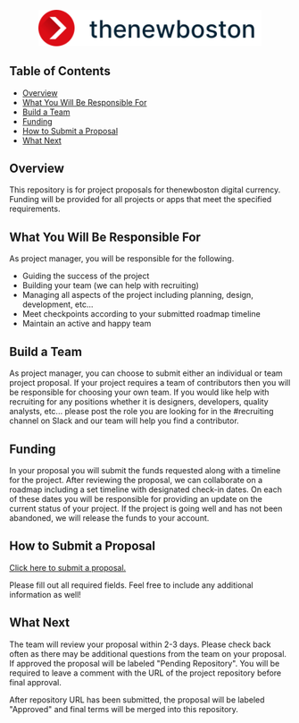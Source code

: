 <p align="center">
  <img alt="thenewboston logo" src="./svgs/thenewboston-primary.svg" width="400">
</p>

## Table of Contents

- [Overview](#overview)
- [What You Will Be Responsible For](#what-you-will-be-responsible-for)
- [Build a Team](#build-a-team)
- [Funding](#funding)
- [How to Submit a Proposal](#how-to-submit-a-proposal)
- [What Next](#what-next)

## Overview

This repository is for project proposals for thenewboston digital currency. Funding will be provided for all projects 
or apps that meet the specified requirements.

## What You Will Be Responsible For

As project manager, you will be responsible for the following.

- Guiding the success of the project
- Building your team (we can help with recruiting)
- Managing all aspects of the project including planning, design, development, etc…
- Meet checkpoints according to your submitted roadmap timeline
- Maintain an active and happy team

## Build a Team

As project manager, you can choose to submit either an individual or team project proposal. If your project requires a 
team of contributors then you will be responsible for choosing your own team. If you would like help with recruiting 
for any positions whether it is designers, developers, quality analysts, etc... please post the role you are looking for 
in the #recruiting channel on Slack and our team will help you find a contributor.

## Funding

In your proposal you will submit the funds requested along with a timeline for the project. After reviewing the 
proposal, we can collaborate on a roadmap including a set timeline with designated check-in dates. On each of these 
dates you will be responsible for providing an update on the current status of your project. If the project is going 
well and has not been abandoned, we will release the funds to your account.

## How to Submit a Proposal

[Click here to submit a proposal.](https://github.com/thenewboston-developers/Project-Proposals/issues/new?assignees=&labels=&template=project-proposal.md&title=Project+Proposal)

Please fill out all required fields. Feel free to include any additional information as well!

## What Next

The team will review your proposal within 2-3 days. Please check back often as there may be additional questions from 
the team on your proposal. If approved the proposal will be labeled "Pending Repository". You will be required to leave 
a comment with the URL of the project repository before final approval.

After repository URL has been submitted, the proposal will be labeled "Approved" and final terms will be merged into 
this repository.
